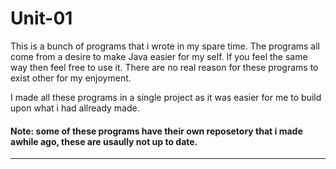 # Unit-01

This is a bunch of programs that i wrote in my spare time. The programs all come from a desire to make Java easier for my self.
If you feel the same way then feel free to use it. There are no real reason for these programs to exist other for my enjoyment.

I made all these programs in a single project as it was easier for me to build upon what i had allready made.

#### Note: some of these programs have their own reposetory that i made awhile ago, these are usaully not up to date.

***
